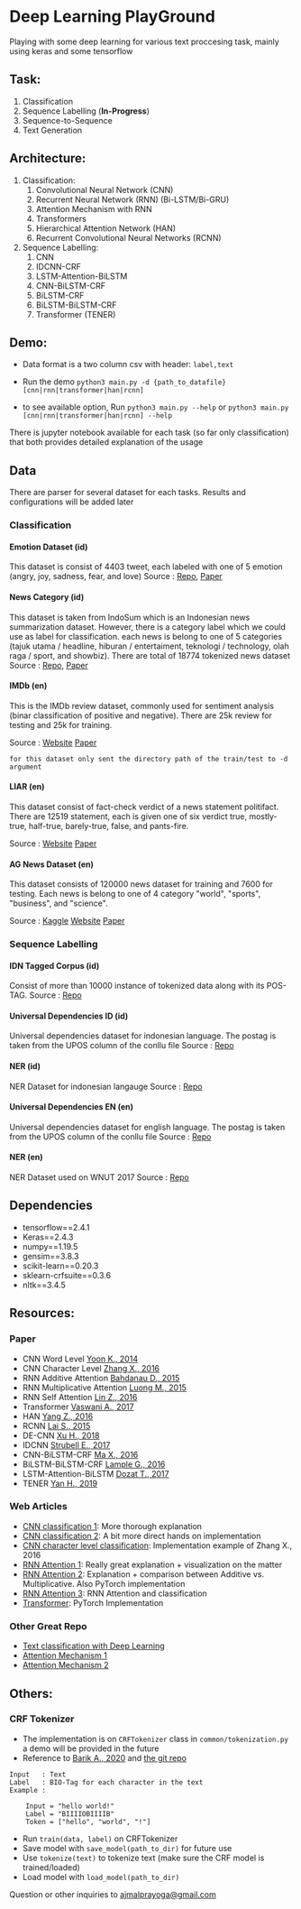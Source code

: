 # Deep Learning PlayGround

Playing with some deep learning for various text proccesing task, mainly using keras and some tensorflow

## Task:
1. Classification
2. Sequence Labelling (**In-Progress**)
3. Sequence-to-Sequence
4. Text Generation

## Architecture:
1. Classification:
   1. Convolutional Neural Network (CNN)
   2. Recurrent Neural Network (RNN) (Bi-LSTM/Bi-GRU)
   3. Attention Mechanism with RNN
   4. Transformers
   5. Hierarchical Attention Network (HAN)
   6. Recurrent Convolutional Neural Networks (RCNN)
2. Sequence Labelling:
   1. CNN
   2. IDCNN-CRF
   3. LSTM-Attention-BiLSTM
   4. CNN-BiLSTM-CRF
   5. BiLSTM-CRF
   6. BiLSTM-BiLSTM-CRF
   7. Transformer (TENER)

## Demo:
- Data format is a two column csv with header:
`label,text`

- Run the demo
`python3 main.py -d {path_to_datafile} [cnn|rnn|transformer|han|rcnn]`

- to see available option, Run
`python3 main.py --help` or `python3 main.py [cnn|rnn|transformer|han|rcnn] --help`

There is jupyter notebook available for each task (so far only classification) that both provides detailed explanation of the usage

## Data
There are parser for several dataset for each tasks. Results and configurations will be added later

### Classification

#### Emotion Dataset (id)
This dataset is consist of 4403 tweet, each labeled with one of 5 emotion (angry, joy, sadness, fear, and love)
Source : [Repo](https://github.com/meisaputri21/Indonesian-Twitter-Emotion-Dataset), [Paper](https://doi.org/10.1109/IALP.2018.8629262)

#### News Category (id)
This dataset is taken from IndoSum which is an Indonesian news summarization dataset. However, there is a category label which we could use as label for classification. each news is belong to one of 5 categories (tajuk utama / headline, hiburan / entertaiment, teknologi / technology, olah raga / sport, and showbiz). There are total of 18774 tokenized news dataset
Source : [Repo](https://github.com/kata-ai/indosum), [Paper](10.1109/IALP.2018.8629109)

#### IMDb (en)
This is the IMDb review dataset, commonly used for sentiment analysis (binar classification of positive and negative). There are 25k review for testing and 25k for training.

Source : [Website](https://ai.stanford.edu/~amaas/data/sentiment/) [Paper](https://www.aclweb.org/anthology/P11-1015/)

```
for this dataset only sent the directory path of the train/test to -d argument
```

#### LIAR (en)
This dataset consist of fact-check verdict of a news statement politifact. There are 12519 statement, each is given one of six verdict true, mostly-true, half-true, barely-true, false, and pants-fire.

Source : [Website](https://www.cs.ucsb.edu/~william/data/liar_dataset.zip) [Paper](https://www.aclweb.org/anthology/P17-2067.pdf)

#### AG News Dataset (en)
This dataset consists of 120000 news dataset for training and 7600 for testing. Each news is belong to one of 4 category "world", "sports", "business", and "science".

Source : [Kaggle](https://www.kaggle.com/amananandrai/ag-news-classification-dataset) [Website](http://groups.di.unipi.it/~gulli/AG_corpus_of_news_articles.html) [Paper](http://www.ra.ethz.ch/cdstore/www2005/docs/p97.pdf)

### Sequence Labelling

#### IDN Tagged Corpus (id)
Consist of more than 10000 instance of tokenized data along with its POS-TAG.
Source : [Repo](https://github.com/famrashel/idn-tagged-corpus)

#### Universal Dependencies ID (id)
Universal dependencies dataset for indonesian language. The postag is taken from the UPOS column of the conllu file
Source : [Repo](https://github.com/UniversalDependencies/UD_Indonesian-GSD)

#### NER (id)
NER Dataset for indonesian langauge
Source : [Repo](https://github.com/khairunnisaor/idner-news-2k)

#### Universal Dependencies EN (en)
Universal dependencies dataset for english language. The postag is taken from the UPOS column of the conllu file
Source : [Repo](https://github.com/UniversalDependencies/UD_English-EWT)

#### NER (en)
NER Dataset used on WNUT 2017
Source : [Repo](https://github.com/leondz/emerging_entities_17) 

## Dependencies
- tensorflow==2.4.1
- Keras==2.4.3
- numpy==1.19.5
- gensim==3.8.3
- scikit-learn==0.20.3
- sklearn-crfsuite==0.3.6
- nltk==3.4.5

## Resources:
### Paper
- CNN Word Level [Yoon K., 2014](https://www.aclweb.org/anthology/D14-1181/)
- CNN Character Level [Zhang X., 2016](https://arxiv.org/abs/1509.01626)
- RNN Additive Attention [Bahdanau D., 2015](https://arxiv.org/abs/1409.0473)
- RNN Multiplicative Attention [Luong M., 2015](https://arxiv.org/abs/1508.04025)
- RNN Self Attention [Lin Z., 2016](https://arxiv.org/abs/1703.03130)
- Transformer [Vaswani A., 2017](https://arxiv.org/abs/1706.03762)
- HAN [Yang Z., 2016](https://www.aclweb.org/anthology/N16-1174/)
- RCNN [Lai S., 2015](https://dl.acm.org/doi/10.5555/2886521.2886636)
- DE-CNN [Xu H., 2018](https://www.aclweb.org/anthology/P18-2094/)
- IDCNN [Strubell E., 2017](https://www.aclweb.org/anthology/D17-1283/)
- CNN-BiLSTM-CRF [Ma X., 2016](https://www.aclweb.org/anthology/P16-1101/)
- BiLSTM-BiLSTM-CRF [Lample G., 2016](https://www.aclweb.org/anthology/N16-1030/)
- LSTM-Attention-BiLSTM [Dozat T., 2017](https://www.aclweb.org/anthology/K17-3002/)
- TENER [Yan H., 2019](https://www.aclweb.org/anthology/K17-3002/)

### Web Articles
- [CNN classification 1](https://cezannec.github.io/CNN_Text_Classification/): More thorough explanation 
- [CNN classification 2](https://towardsdatascience.com/cnn-sentiment-analysis-1d16b7c5a0e7): A bit more direct hands on implementation
- [CNN character level classification](https://towardsdatascience.com/character-level-cnn-with-keras-50391c3adf33): Implementation example of Zhang X., 2016
- [RNN Attention 1](https://jalammar.github.io/visualizing-neural-machine-translation-mechanics-of-seq2seq-models-with-attention/): Really great explanation + visualization on the matter
- [RNN Attention 2](https://blog.floydhub.com/attention-mechanism/): Explanation + comparison between Additive vs. Multiplicative. Also PyTorch implementation
- [RNN Attention 3](https://towardsdatascience.com/create-your-own-custom-attention-layer-understand-all-flavours-2201b5e8be9e): RNN Attention and classification
- [Transformer](https://medium.com/the-dl/transformers-from-scratch-in-pytorch-8777e346ca51): PyTorch Implementation

### Other Great Repo
- [Text classification with Deep Learning](https://github.com/TobiasLee/Text-Classification)
- [Attention Mechanism 1](https://github.com/uzaymacar/attention-mechanisms)
- [Attention Mechanism 2](https://github.com/philipperemy/keras-attention-mechanism)

## Others:
### CRF Tokenizer
- The implementation is on `CRFTokenizer` class in `common/tokenization.py` a demo will be provided in the future
- Reference to [Barik A., 2020](https://www.aclweb.org/anthology/D19-5554/) and [the git repo](https://github.com/seelenbrecher/code-mixed-normalization)

```
Input   : Text
Label   : BIO-Tag for each character in the text
Example :

    Input = "hello world!"
    Label = "BIIIIOBIIIIB"
    Token = ["hello", "world", "!"]
``` 

- Run `train(data, label)` on CRFTokenizer
- Save model with `save_model(path_to_dir)` for future use
- Use `tokenize(text)` to tokenize text (make sure the CRF model is trained/loaded)
- Load model with `load_model(path_to_dir)`

Question or other inquiries to ajmalprayoga@gmail.com
